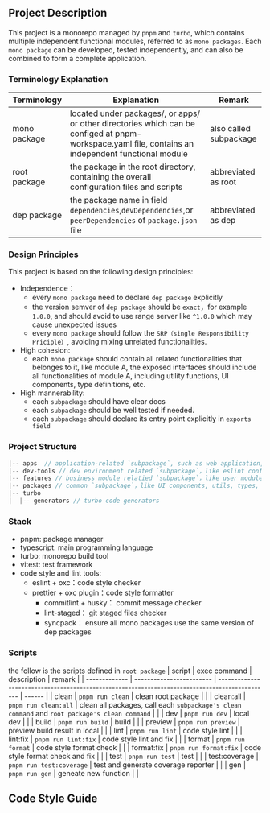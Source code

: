 
## Project Description
This project is a monorepo managed by `pnpm` and `turbo`, which contains multiple independent functional modules, referred to as `mono packages`. Each `mono package` can be developed, tested independently, and can also be combined to form a complete application.

### Terminology Explanation

| Terminology  | Explanation                                                                                                                                         | Remark                 |
| ------------ | --------------------------------------------------------------------------------------------------------------------------------------------------- | ---------------------- |
| mono package | located under packages/, or apps/ or other directories which can be configed at pnpm-workspace.yaml file, contains an independent functional module | also called subpackage |
| root package | the package in the root directory, containing the overall configuration files and scripts                                                           | abbreviated as root    |
| dep package  | the package name in field `dependencies`,`devDependencies`,or `peerDependencies` of `package.json` file                                             | abbreviated as dep     |

### Design Principles
This project is based on the following design principles:
* Independence：
  * every `mono package` need to declare `dep package` explicitly
  * the version semver of `dep package` should be `exact`，for example `1.0.0`, and should avoid to use range server like `^1.0.0` which may cause unexpected issues
  * every `mono package` should follow the `SRP（single Responsibility Priciple）`, avoiding mixing unrelated functionalities.
* High cohesion:
  * each `mono package` should contain all related functionalities that belonges to it, like module A, the exposed interfaces should include all functionalities of module A, including utility functions, UI components, type definitions, etc.
* High mannerability:
  * each `subpackage` should have clear docs
  * each `subpackage` should be well tested if needed.
  * each `subpackage` should declare its entry point explicitly in `exports field`


### Project Structure
```js
|-- apps  // application-related `subpackage`, such as web application, mobile application, etc.
|-- dev-tools // dev environment related `subpackage`，like eslint config, prettier config, etc.
|-- features // business module relatied `subpackage`，like user module, product module, etc.
|-- packages // common `subpackage`，like UI components, utils, types, etc.
|-- turbo
|  |-- generators // turbo code generators
```

### Stack
* pnpm: package manager
* typescript: main programming language
* turbo: monorepo build tool
* vitest: test framework
* code style and lint tools:
  * eslint + oxc：code style checker
  * prettier + oxc plugin：code style formatter
	* commitlint + husky： commit message checker
	* lint-staged： git staged files checker
	* syncpack： ensure all mono packages use the same version of dep packages


### Scripts
the follow is the scripts defined in `root package`
| script        | exec command             | description                                                                                    | remark |
| ------------- | ------------------------ | ---------------------------------------------------------------------------------------------- | ------ |
| clean         | `pnpm run clean`         | clean root package                                                                             |        |
| clean:all     | `pnpm run clean:all`     | clean all packages,  call each `subpackage's clean command` and `root package's clean command` |        |
| dev           | `pnpm run dev`           | local dev                                                                                      |        |
| build         | `pnpm run build`         | build                                                                                          |        |
| preview       | `pnpm run preview`       | preview build result in local                                                                  |        |
| lint          | `pnpm run lint`          | code style lint                                                                                |        |
| lint:fix      | `pnpm run lint:fix`      | code style lint and fix                                                                        |        |
| format        | `pnpm run format`        | code style format check                                                                        |        |
| format:fix    | `pnpm run format:fix`    | code style format check and fix                                                                |        |
| test          | `pnpm run test`          | test                                                                                           |        |
| test:coverage | `pnpm run test:coverage` | test and generate coverage reporter                                                            |        |
| gen           | `pnpm run gen`           | geneate new function                                                                           |        |


## Code Style Guide



